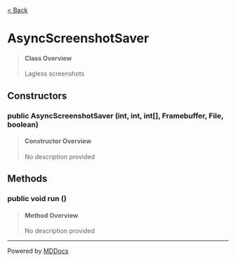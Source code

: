 [< Back](..)
# AsyncScreenshotSaver #
>#### Class Overview ####
>Lagless screenshots
## Constructors ##
### public AsyncScreenshotSaver (int, int, int[], Framebuffer, File, boolean) ###
>#### Constructor Overview ####
>No description provided
>
## Methods ##
### public void run () ###
>#### Method Overview ####
>No description provided
>

---
Powered by [MDDocs](https://github.com/VRCube/MDDocs)